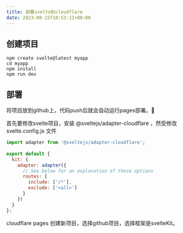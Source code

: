 ```yaml
---
title: 部署svelte到cloudflare
date: 2023-08-15T10:53:11+08:00
---
```

## 创建项目
```
npm create svelte@latest myapp
cd myapp
npm install
npm run dev
```
## 部署
将项目放到github上，代码push后就会自动运行pages部署。🚀

首先要修改svelte项目，安装 @sveltejs/adapter-cloudflare ，然受修改 svelte.config.js 文件
```js
import adapter from '@sveltejs/adapter-cloudflare';
 
export default {
  kit: {
    adapter: adapter({
      // See below for an explanation of these options
      routes: {
        include: ['/*'],
        exclude: ['<all>']
      }
    })
  }
};
```

cloudflare pages 创建新项目，选择github项目，选择框架是svelteKit。